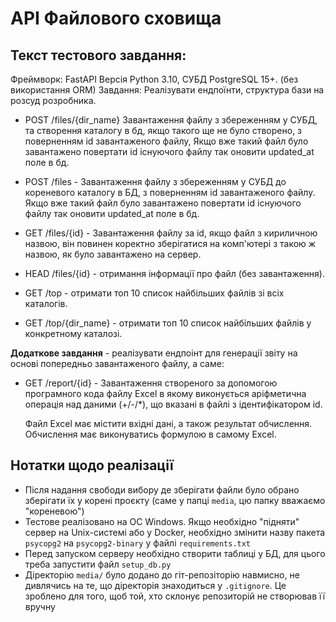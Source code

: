 # API Файлового сховища

## Текст тестового завдання:
Фреймворк: FastAPI Версія Python 3.10, СУБД PostgreSQL 15+. (без використання ORM)
Завдання: Реалізувати ендпоїнти, структура бази на розсуд розробника.

- POST /files/{dir_name} Завантаження файлу з збереженням у СУБД, та створення каталогу в бд, якщо такого ще не було створено, з поверненням id завантаженого файлу, Якщо вже такий файл було завантажено повертати id icнуючого файлу так оновити updated_at поле в бд.

- POST /files - Завантаження файлу з збереженням у СУБД до кореневого каталогу в БД, з поверненням id завантаженого файлу. Якщо вже такий файл було завантажено повертати id icнуючого файлу так оновити updated_at поле в бд.

- GET /files/{id} - Завантаження файлу за id, якщо файл з кириличною назвою, він повинен коректно зберігатися на комп'ютері з такою ж назвою, як було завантажено на сервер.

- HEAD /files/{id} - отримання інформації про файл (без завантаження).

-  GET /top - отримати топ 10 список найбільших файлів зi всiх каталогiв.

-  GET /top/{dir_name} - отримати топ 10 список найбільших файлів у конкретному каталозі.

**Додаткове завдання** - реалізувати ендпоінт для генерації звіту на основі попередньо завантаженого
файлу, а саме:
- GET /report/{id} - Завантаження створеного за допомогою програмного кода файлу Excel в якому виконується аріфметична операція над даними (+/-/*), що вказані в файлі з ідентифікатором id.

    Файл Excel має містити вхідні дані, а також результат обчислення. Обчислення має виконуватись формулою в самому Excel.

## Нотатки щодо реалізації
- Після надання свободи вибору де зберігати файли було обрано зберігати їх у корені проєкту (саме у папці `media`, цю папку вважаємо "кореневою")
- Тестове реалізовано на ОС Windows. Якщо необхідно "підняти" сервер на Unix-системі або у Docker, необхідно змінити назву пакета `psycopg2` на `psycopg2-binary` у файлі `requirements.txt`
- Перед запуском серверу необхідно створити таблиці у БД, для цього треба запустити файл `setup_db.py`
- Діректорію `media/` було додано до гіт-репозіторію навмисно, не дивлячись на те, що діректорія знаходиться у `.gitignore`. Це зроблено для того, щоб той, хто склонує репозиторій не створював її вручну